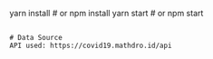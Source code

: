 





yarn install # or npm install
yarn start   # or npm start
```

# Data Source
API used: https://covid19.mathdro.id/api
